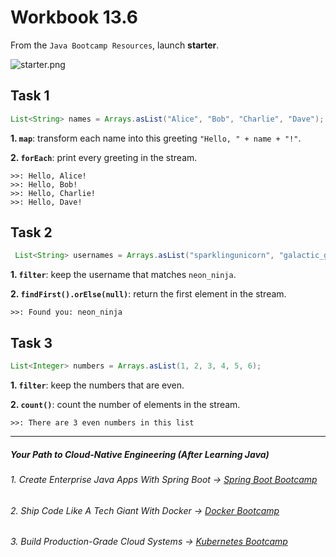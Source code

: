 # Workbook 13.6

From the `Java Bootcamp Resources`, launch **starter**.

![starter.png](https://firebasestorage.googleapis.com/v0/b/learnthepart-75aed.appspot.com/o/images%2F87bced44-2cd9-4db0-9a76-22125c478254?alt=media&token=7dc717de-b9d3-40c6-9ec2-32908aa28976)

## Task 1
```java
List<String> names = Arrays.asList("Alice", "Bob", "Charlie", "Dave");
```

**1.  `map`**: transform each name into this greeting `"Hello, " + name + "!"`.

**2. `forEach`**: print every greeting in the stream.

```
>>: Hello, Alice!
>>: Hello, Bob!
>>: Hello, Charlie!
>>: Hello, Dave!
```

## Task 2
```java
 List<String> usernames = Arrays.asList("sparklingunicorn", "galactic_goddess", "neon_ninja", "purplepixiedust");
```

**1. `filter`**: keep the username that matches `neon_ninja`.

**2. `findFirst().orElse(null)`**: return the first element in the stream.


```
>>: Found you: neon_ninja
```

## Task 3

```java
List<Integer> numbers = Arrays.asList(1, 2, 3, 4, 5, 6);
```

**1. `filter`**: keep the numbers that are even.

**2. `count()`**: count the number of elements in the stream.


```
>>: There are 3 even numbers in this list
```

--------
##### Your Path to Cloud-Native Engineering (After Learning Java)
###### 1. Create Enterprise Java Apps With Spring Boot → [Spring Boot Bootcamp](https://www.udemy.com/course/the-complete-spring-boot-development-bootcamp/?couponCode=SPRING_BOOTCAMP)
###### 2. Ship Code Like A Tech Giant With Docker → [Docker Bootcamp](https://www.udemy.com/course/docker-bootcamp-conquer-docker-with-real-world-projects/?couponCode=DOCKER_BOOTCAMP)
###### 3. Build Production-Grade Cloud Systems → [Kubernetes Bootcamp](https://kubernetestraining.io/)